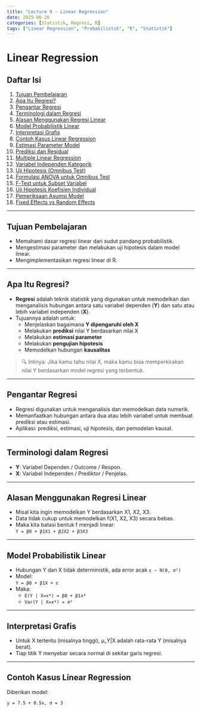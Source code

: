 ```yaml
---
title: "Lecture 9 - Linear Regression"
date: 2025-06-26
categories: [Statistik, Regresi, R]
tags: ["Linear Regression", "Probabilistik", "R", "Statistik"]
---
```


# Linear Regression

## Daftar Isi

1. [Tujuan Pembelajaran](#tujuan-pembelajaran)
2. [Apa Itu Regresi?](#apa-itu-regresi)
3. [Pengantar Regresi](#pengantar-regresi)
4. [Terminologi dalam Regresi](#terminologi-dalam-regresi)
5. [Alasan Menggunakan Regresi Linear](#alasan-menggunakan-regresi-linear)
6. [Model Probabilistik Linear](#model-probabilistik-linear)
7. [Interpretasi Grafis](#interpretasi-grafis)
8. [Contoh Kasus Linear Regression](#contoh-kasus-linear-regression)
9. [Estimasi Parameter Model](#estimasi-parameter-model)
10. [Prediksi dan Residual](#prediksi-dan-residual)
11. [Multiple Linear Regression](#multiple-linear-regression)
12. [Variabel Independen Kategorik](#variabel-independen-kategorik)
13. [Uji Hipotesis (Omnibus Test)](#uji-hipotesis-omnibus-test)
14. [Formulasi ANOVA untuk Omnibus Test](#formulasi-anova-untuk-omnibus-test)
15. [F-Test untuk Subset Variabel](#f-test-untuk-subset-variabel)
16. [Uji Hipotesis Koefisien Individual](#uji-hipotesis-koefisien-individual)
17. [Pemeriksaan Asumsi Model](#pemeriksaan-asumsi-model)
18. [Fixed Effects vs Random Effects](#fixed-effects-vs-random-effects)

---

## Tujuan Pembelajaran

- Memahami dasar regresi linear dari sudut pandang probabilistik.
- Mengestimasi parameter dan melakukan uji hipotesis dalam model linear.
- Mengimplementasikan regresi linear di R.

---

## Apa Itu Regresi?

- **Regresi** adalah teknik statistik yang digunakan untuk memodelkan dan menganalisis hubungan antara satu variabel dependen (**Y**) dan satu atau lebih variabel independen (**X**).
- Tujuannya adalah untuk:
  - Menjelaskan bagaimana **Y dipengaruhi oleh X**
  - Melakukan **prediksi** nilai Y berdasarkan nilai X
  - Melakukan **estimasi parameter**
  - Melakukan **pengujian hipotesis**
  - Memodelkan hubungan **kausalitas**

> 🔍 Intinya: Jika kamu tahu nilai X, maka kamu bisa memperkirakan nilai Y berdasarkan model regresi yang terbentuk.

---

## Pengantar Regresi

- Regresi digunakan untuk menganalisis dan memodelkan data numerik.
- Memanfaatkan hubungan antara dua atau lebih variabel untuk membuat prediksi atau estimasi.
- Aplikasi: prediksi, estimasi, uji hipotesis, dan pemodelan kausal.

---

## Terminologi dalam Regresi

- **Y**: Variabel Dependen / Outcome / Respon.
- **X**: Variabel Independen / Prediktor / Penjelas.

---

## Alasan Menggunakan Regresi Linear

- Misal kita ingin memodelkan Y berdasarkan X1, X2, X3.
- Data tidak cukup untuk memodelkan f(X1, X2, X3) secara bebas.
- Maka kita batasi bentuk f menjadi linear:  
  `Y = β0 + β1X1 + β2X2 + β3X3`

---

## Model Probabilistik Linear

- Hubungan Y dan X tidak deterministik, ada error acak `ε ~ N(0, σ²)`
- Model:  
  `Y = β0 + β1X + ε`
- Maka:
  - `E(Y | X=x*) = β0 + β1x*`
  - `Var(Y | X=x*) = σ²`

---

## Interpretasi Grafis

- Untuk X tertentu (misalnya tinggi), μ_Y|X adalah rata-rata Y (misalnya berat).
- Tiap titik Y menyebar secara normal di sekitar garis regresi.

---

## Contoh Kasus Linear Regression

Diberikan model:
```
y = 7.5 + 0.5x, σ = 3
